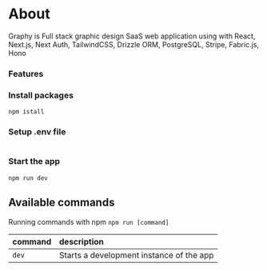 # About

Graphy is Full stack graphic design SaaS web application using with React, Next.js, Next Auth, TailwindCSS, Drizzle ORM, PostgreSQL, Stripe, Fabric.js, Hono

### Features

### Install packages

```shell
npm istall
```

### Setup .env file

```js

```

### Start the app

```shell
npm run dev
```

## Available commands

Running commands with npm `npm run [command]`

| command | description                              |
| :------ | :--------------------------------------- |
| `dev`   | Starts a development instance of the app |
